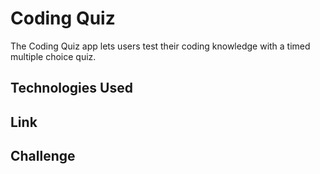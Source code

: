 # Coding Quiz
The Coding Quiz app lets users test their coding knowledge with a timed multiple choice quiz.

## Technologies Used

## Link

## Challenge

